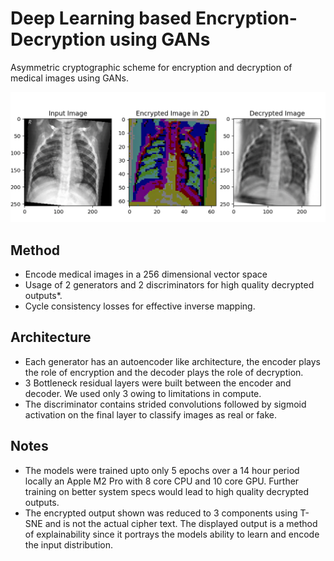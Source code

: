 # Deep Learning based Encryption-Decryption using GANs

Asymmetric cryptographic scheme for encryption and decryption of medical images using GANs. 

![exp](Assets/exp.png)

## Method
- Encode medical images in a 256 dimensional vector space
- Usage of 2 generators and 2 discriminators for high quality decrypted outputs*.
- Cycle consistency losses for effective inverse mapping. 

## Architecture
- Each generator has an autoencoder like architecture, the encoder plays the role of encryption and the decoder plays the role of decryption. 
- 3 Bottleneck residual layers were built between the encoder and decoder. We used only 3 owing to limitations in compute.
- The discriminator contains strided convolutions followed by sigmoid activation on the final layer to classify images as real or fake. 

## Notes
- The models were trained upto only 5 epochs over a 14 hour period locally an Apple M2 Pro with 8 core CPU and 10 core GPU. Further training on better system specs would lead to high quality decrypted outputs.
-  The encrypted output shown was reduced to 3 components using T-SNE and is not the actual cipher text. The displayed output is a method of explainability since it portrays the models ability to learn and encode the input distribution.